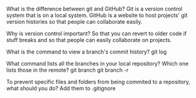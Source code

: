 What is the difference between git and GitHub?
Git is a version control system that is on a local system. GitHub is a website to host projects' git version histories
so that people can collaborate easily.

Why is version control important?
So that you can revert to older code if stuff breaks and so that people can easily collaborate on projects.

What is the command to view a branch's commit history?
git log

What command lists all the branches in your local repository? Which one lists those in the remote?
git branch
git branch -r

To prevent specific files and folders from being commited to a repository, what should you do?
Add them to .gitignore